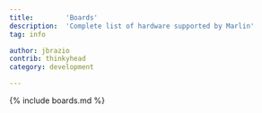 ```yaml
---
title:        'Boards'
description:  'Complete list of hardware supported by Marlin'
tag: info

author: jbrazio
contrib: thinkyhead
category: development

---
```

{% include boards.md %}
